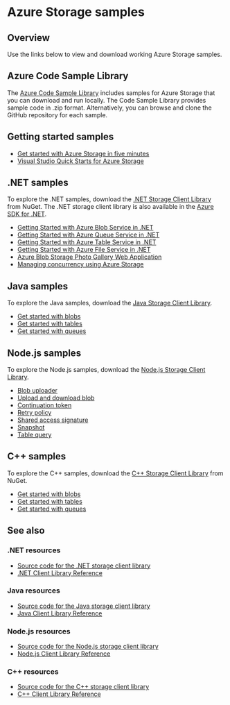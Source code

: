 <properties
	pageTitle="Azure Storage samples | Microsoft Azure"
	description="View, download, and run sample code and applications for Azure Storage. Discover getting started samples for blobs, queues, tables, and files, using the .NET, Java, Node.js, and C++ storage client libraries."
	services="storage"
	documentationCenter="na"
	authors="tamram"
	manager="carmonm"
	editor="tysonn" />
<tags
	ms.service="storage"
	ms.devlang="na"
	ms.topic="article"
	ms.tgt_pltfrm="na"
	ms.workload="storage"
    ms.date="10/31/2016"
	ms.author="tamram" />

# Azure Storage samples

## Overview
Use the links below to view and download working Azure Storage samples.

## Azure Code Sample Library

The [Azure Code Sample Library](https://azure.microsoft.com/documentation/samples/?service=storage) includes samples for Azure Storage that you can download and run locally. The Code Sample Library provides sample code in .zip format. Alternatively, you can browse and clone the GitHub repository for each sample.

## Getting started samples

* [Get started with Azure Storage in five minutes](storage-getting-started-guide.md)
* [Visual Studio Quick Starts for Azure Storage](https://github.com/Azure/azure-storage-net/tree/master/Samples/GettingStarted/VisualStudioQuickStarts)

## .NET samples

To explore the .NET samples, download the [.NET Storage Client Library](https://www.nuget.org/packages/WindowsAzure.Storage/) from NuGet. The .NET storage client library is also available in the [Azure SDK for .NET](https://azure.microsoft.com/downloads/).

* [Getting Started with Azure Blob Service in .NET](https://azure.microsoft.com/documentation/samples/storage-blob-dotnet-getting-started/)
* [Getting Started with Azure Queue Service in .NET](https://azure.microsoft.com/documentation/samples/storage-queue-dotnet-getting-started/)
* [Getting Started with Azure Table Service in .NET](https://azure.microsoft.com/documentation/samples/storage-table-dotnet-getting-started/)
* [Getting Started with Azure File Service in .NET](https://azure.microsoft.com/documentation/samples/storage-file-dotnet-getting-started/)
* [Azure Blob Storage Photo Gallery Web Application](https://azure.microsoft.com/documentation/samples/storage-blobs-dotnet-webapp/)
* [Managing concurrency using Azure Storage](https://code.msdn.microsoft.com/Managing-Concurrency-using-56018114)

## Java samples

To explore the Java samples, download the [Java Storage Client Library](https://github.com/azure/azure-storage-java).

* [Get started with blobs](https://github.com/Azure/azure-storage-java/tree/master/microsoft-azure-storage-samples/src/com/microsoft/azure/storage/blob/gettingstarted)
* [Get started with tables](https://github.com/Azure/azure-storage-java/tree/master/microsoft-azure-storage-samples/src/com/microsoft/azure/storage/table/gettingtstarted)
* [Get started with queues](https://github.com/Azure/azure-storage-java/tree/master/microsoft-azure-storage-samples/src/com/microsoft/azure/storage/queue/gettingstarted)

## Node.js samples

To explore the Node.js samples, download the [Node.js Storage Client Library](https://github.com/Azure/azure-storage-node).

* [Blob uploader](https://github.com/Azure/azure-storage-node/tree/master/examples/blobuploader)
* [Upload and download blob](https://github.com/Azure/azure-storage-node/blob/master/examples/samples/blobuploaddownloadsample.js)
* [Continuation token](https://github.com/Azure/azure-storage-node/blob/master/examples/samples/continuationsample.js)
* [Retry policy](https://github.com/Azure/azure-storage-node/blob/master/examples/samples/retrypolicysample.js)
* [Shared access signature](https://github.com/Azure/azure-storage-node/blob/master/examples/samples/sassample.js)
* [Snapshot](https://github.com/Azure/azure-storage-node/blob/master/examples/samples/snapshotsample.js)
* [Table query](https://github.com/Azure/azure-storage-node/blob/master/examples/samples/tablequerysample.js)

## C++ samples

To explore the C++ samples, download the [C++ Storage Client Library](https://www.nuget.org/packages/wastorage/) from NuGet.

* [Get started with blobs](https://github.com/Azure/azure-storage-cpp/tree/master/Microsoft.WindowsAzure.Storage/samples/BlobsGettingStarted)
* [Get started with tables](https://github.com/Azure/azure-storage-cpp/tree/master/Microsoft.WindowsAzure.Storage/samples/TablesGettingStarted)
* [Get started with queues](https://github.com/Azure/azure-storage-cpp/tree/master/Microsoft.WindowsAzure.Storage/samples/QueuesGettingStarted)

## See also

### .NET resources

- [Source code for the .NET storage client library](https://github.com/Azure/azure-storage-net)
- [.NET Client Library Reference](https://msdn.microsoft.com/library/azure/dn261237.aspx)

### Java resources

- [Source code for the Java storage client library](https://github.com/azure/azure-storage-java)
- [Java Client Library Reference](http://dl.windowsazure.com/storage/javadoc/)

### Node.js resources

- [Source code for the Node.js storage client library](https://github.com/Azure/azure-storage-node)
- [Node.js Client Library Reference](http://dl.windowsazure.com/nodestoragedocs/index.html)

### C++ resources

- [Source code for the C++ storage client library](https://github.com/Azure/azure-storage-cpp)
- [C++ Client Library Reference](http://azure.github.io/azure-storage-cpp/)
